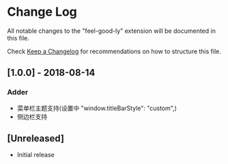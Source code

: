 # Change Log
All notable changes to the "feel-good-ly" extension will be documented in this file.

Check [Keep a Changelog](http://keepachangelog.com/) for recommendations on how to structure this file.

## [1.0.0] - 2018-08-14
### Adder
- 菜单栏主题支持(设置中 "window.titleBarStyle": "custom",)
- 侧边栏支持

## [Unreleased]
- Initial release
